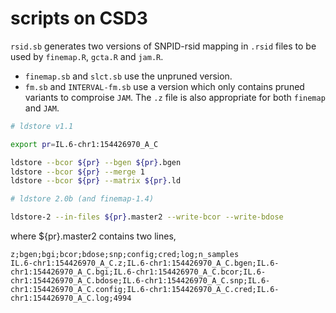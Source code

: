 # scripts on CSD3

`rsid.sb` generates two versions of SNPID-rsid mapping in `.rsid` files to be used by `finemap.R`, `gcta.R` and `jam.R`.

* `finemap.sb` and `slct.sb` use the unpruned version.
* `fm.sb` and `INTERVAL-fm.sb` use a version which only contains pruned variants to comproise `JAM`. The `.z` file is also appropriate for both `finemap` and `JAM`.
```bash
# ldstore v1.1

export pr=IL.6-chr1:154426970_A_C

ldstore --bcor ${pr} --bgen ${pr}.bgen
ldstore --bcor ${pr} --merge 1
ldstore --bcor ${pr} --matrix ${pr}.ld

# ldstore 2.0b (and finemap-1.4)

ldstore-2 --in-files ${pr}.master2 --write-bcor --write-bdose
```
where ${pr}.master2 contains two lines,
```
z;bgen;bgi;bcor;bdose;snp;config;cred;log;n_samples
IL.6-chr1:154426970_A_C.z;IL.6-chr1:154426970_A_C.bgen;IL.6-chr1:154426970_A_C.bgi;IL.6-chr1:154426970_A_C.bcor;IL.6-chr1:154426970_A_C.bdose;IL.6-chr1:154426970_A_C.snp;IL.6-chr1:154426970_A_C.config;IL.6-chr1:154426970_A_C.cred;IL.6-chr1:154426970_A_C.log;4994
```
